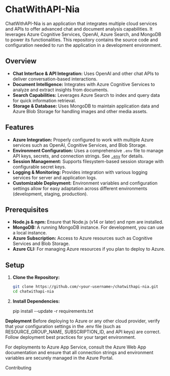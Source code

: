 # ChatWithAPI-Nia

ChatWithAPI-Nia is an application that integrates multiple cloud services and APIs to offer advanced chat and document analysis capabilities. It leverages Azure Cognitive Services, OpenAI, Azure Search, and MongoDB to power its functionalities. This repository contains the source code and configuration needed to run the application in a development environment.

## Overview

- **Chat Interface & API Integration:** Uses OpenAI and other chat APIs to deliver conversation-based interactions.
- **Document Intelligence:** Integrates with Azure Cognitive Services to analyze and extract insights from documents.
- **Search Capabilities:** Leverages Azure Search to index and query data for quick information retrieval.
- **Storage & Database:** Uses MongoDB to maintain application data and Azure Blob Storage for handling images and other media assets.

## Features

- **Azure Integration:** Properly configured to work with multiple Azure services such as OpenAI, Cognitive Services, and Blob Storage.
- **Environment Configuration:** Uses a comprehensive `.env` file to manage API keys, secrets, and connection strings. See [`.env`](./.env) for details.
- **Session Management:** Supports filesystem-based session storage with configurable secret keys.
- **Logging & Monitoring:** Provides integration with various logging services for server and application logs.
- **Customizable Deployment:** Environment variables and configuration settings allow for easy adaptation across different environments (development, staging, production).

## Prerequisites

- **Node.js & npm:** Ensure that Node.js (v14 or later) and npm are installed.
- **MongoDB:** A running MongoDB instance. For development, you can use a local instance.
- **Azure Subscription:** Access to Azure resources such as Cognitive Services and Blob Storage.
- **Azure CLI:** For managing Azure resources if you plan to deploy to Azure.

## Setup

1. **Clone the Repository:**

   ```bash
   git clone https://github.com/<your-username>/chatwithapi-nia.git
   cd chatwithapi-nia
2. **Install Dependencies:**

   pip install --update -r requirements.txt

**Deployment**
Before deploying to Azure or any other cloud provider, verify that your configuration settings in the .env file (such as RESOURCE_GROUP_NAME, SUBSCRIPTION_ID, and API keys) are correct. Follow deployment best practices for your target environment.

For deployments to Azure App Service, consult the Azure Web App documentation and ensure that all connection strings and environment variables are securely managed in the Azure Portal.

Contributing
